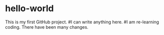 # hello-world
This is my first GitHub project.
#I can write anything here.
#I am re-learning coding. There have been many changes. 
